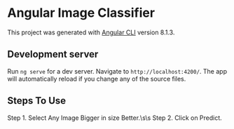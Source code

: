 # Angular Image Classifier

This project was generated with [Angular CLI](https://github.com/angular/angular-cli) version 8.1.3.

## Development server

Run `ng serve` for a dev server. Navigate to `http://localhost:4200/`. The app will automatically reload if you change any of the source files.

## Steps To Use

Step 1. Select Any Image Bigger in size Better.\s\s
Step 2. Click on Predict.

